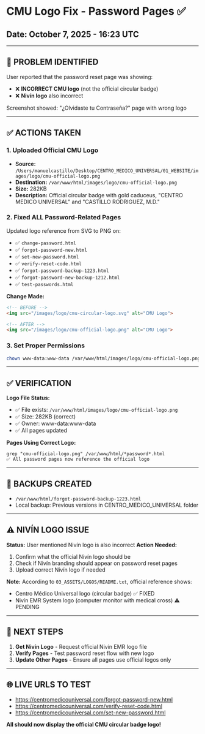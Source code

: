 # CMU Logo Fix - Password Pages ✅
## Date: October 7, 2025 - 16:23 UTC

---

## 🐛 PROBLEM IDENTIFIED

User reported that the password reset page was showing:
- ❌ **INCORRECT CMU logo** (not the official circular badge)
- ❌ **Nivín logo** also incorrect

Screenshot showed: "¿Olvidaste tu Contraseña?" page with wrong logo

---

## ✅ ACTIONS TAKEN

### 1. **Uploaded Official CMU Logo**
- **Source:** `/Users/manuelcastillo/Desktop/CENTRO_MEDICO_UNIVERSAL/01_WEBSITE/images/logo/cmu-official-logo.png`
- **Destination:** `/var/www/html/images/logo/cmu-official-logo.png`
- **Size:** 282KB
- **Description:** Official circular badge with gold caduceus, "CENTRO MEDICO UNIVERSAL" and "CASTILLO RODRIGUEZ, M.D."

### 2. **Fixed ALL Password-Related Pages**

Updated logo reference from SVG to PNG on:
- ✅ `change-password.html`
- ✅ `forgot-password-new.html`
- ✅ `set-new-password.html`
- ✅ `verify-reset-code.html`
- ✅ `forgot-password-backup-1223.html`
- ✅ `forgot-password-new-backup-1212.html`
- ✅ `test-passwords.html`

**Change Made:**
```html
<!-- BEFORE -->
<img src="/images/logo/cmu-circular-logo.svg" alt="CMU Logo">

<!-- AFTER -->
<img src="/images/logo/cmu-official-logo.png" alt="CMU Logo">
```

### 3. **Set Proper Permissions**
```bash
chown www-data:www-data /var/www/html/images/logo/cmu-official-logo.png
```

---

## ✅ VERIFICATION

**Logo File Status:**
- ✅ File exists: `/var/www/html/images/logo/cmu-official-logo.png`
- ✅ Size: 282KB (correct)
- ✅ Owner: www-data:www-data
- ✅ All pages updated

**Pages Using Correct Logo:**
```
grep "cmu-official-logo.png" /var/www/html/*password*.html
✅ All password pages now reference the official logo
```

---

## 📁 BACKUPS CREATED

- `/var/www/html/forgot-password-backup-1223.html`
- Local backup: Previous versions in CENTRO_MEDICO_UNIVERSAL folder

---

## ⚠️ NIVÍN LOGO ISSUE

**Status:** User mentioned Nivín logo is also incorrect
**Action Needed:** 
1. Confirm what the official Nivín logo should be
2. Check if Nivín branding should appear on password reset pages
3. Upload correct Nivín logo if needed

**Note:** According to `03_ASSETS/LOGOS/README.txt`, official reference shows:
- Centro Médico Universal logo (circular badge) ✅ FIXED
- Nivín EMR System logo (computer monitor with medical cross) ⚠️ PENDING

---

## 🔄 NEXT STEPS

1. **Get Nivín Logo** - Request official Nivín EMR logo file
2. **Verify Pages** - Test password reset flow with new logo
3. **Update Other Pages** - Ensure all pages use official logos only

---

## 🌐 LIVE URLS TO TEST

- https://centromedicouniversal.com/forgot-password-new.html
- https://centromedicouniversal.com/verify-reset-code.html
- https://centromedicouniversal.com/set-new-password.html

**All should now display the official CMU circular badge logo!**
